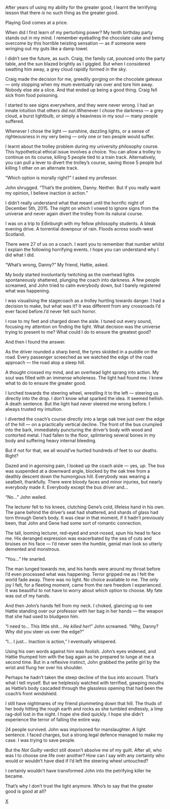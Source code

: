 After years of using my ability for the greater good, I learnt the terrifying lesson that there *is* no such thing as the greater good.

Playing God comes at a price.

When did I first learn of my perturbing power? My tenth birthday party stands out in my mind. I remember eyeballing the chocolate cake and being overcome by this horrible twisting sensation — as if someone were wringing out my guts like a damp towel.

I didn’t see the future, as such. Craig, the family cat, pounced onto the party table, and the sun blazed brightly as I giggled. But when I considered swatting him away, a grey cloud rapidly formed in the sky.

Craig made the decision for me, greedily gorging on the chocolate gateaux — only stopping when my mum eventually ran over and tore him away. Nobody else ate a slice. And that ended up being a good thing. Craig fell sick from food poisoning.

I started to see signs everywhere, and they were never wrong. I had an innate intuition that others did not.Whenever I chose the darkness — a grey cloud, a burst lightbulb, or simply a heaviness in my soul — many people suffered.

Whenever I chose the light — sunshine, dazzling lights, or a sense of righteousness in my very being — only one or two people would suffer.

I learnt about the trolley problem during my university philosophy course. This hypothetical ethical issue involves a choice. You can allow a trolley to continue on its course, killing 5 people tied to a train track. Alternatively, you can pull a lever to divert the trolley’s course, saving those 5 people but killing 1 other on an alternate track.

“Which option is morally right?” I asked my professor.

John shrugged. “That’s the problem, Danny. Neither. But if you really want my opinion, I believe inaction *is* action.”

I didn’t really understand what that meant until the horrific night of December 5th, 2015. The night on which I vowed to ignore signs from the universe and never again divert the trolley from its natural course.

I was on a trip to Edinburgh with my fellow philosophy students. A bleak evening drive. A torrential downpour of rain. Floods across south-west Scotland.

There were 27 of us on a coach. I want you to remember that number whilst I explain the following horrifying events. I hope you can understand why I did what I did.

“What’s wrong, Danny?” My friend, Hattie, asked.

My body started involuntarily twitching as the overhead lights spontaneously shattered, plunging the coach into darkness. A few people screamed, and John tried to calm everybody down, but I barely registered what was happening.

I was visualising the stagecoach as a trolley hurtling towards danger. I had a decision to make, but what was it? It was different from any crossroads I’d ever faced before.I’d never felt such horror.

I rose to my feet and charged down the aisle. I tuned out every sound, focusing my attention on finding the light. What decision was the universe trying to present to me? What could I do to ensure the greatest good?

And then I found the answer.

As the driver rounded a sharp bend, the tyres skidded in a puddle on the road. Every passenger screeched as we watched the edge of the road approach — the road atop a steep hill.

A thought crossed my mind, and an overhead light sprang into action. My soul was filled with an immense wholeness. The light had found me. I knew what to do to ensure the greater good.

I lurched towards the steering wheel, wrestling it to the left — steering us directly into the drop. I don’t know what sparked the idea. It seemed hellish. A death sentence. But the light had never steered me wrong before. I always trusted my intuition.

I diverted the coach’s course directly into a large oak tree just over the edge of the hill — on a practically vertical decline. The front of the bus crumpled into the bark, immediately puncturing the driver’s body with wood and contorted metal. I had fallen to the floor, splintering several bones in my body and suffering heavy internal bleeding.

But if not for that, we all would’ve hurtled hundreds of feet to our deaths. Right?

Dazed and in agonising pain, I looked up the coach aisle — yes, *up*. The bus was suspended at a downward angle, blocked by the oak tree from a deathly descent down the humongous hill. Everybody was wearing a seatbelt, thankfully. There were bloody faces and minor injuries, but nearly everybody made it. Everybody except the bus driver and...

“No…” John wailed.

The lecturer fell to his knees, clutching Gene’s cold, lifeless hand in his own. The pane behind the driver’s seat had shattered, and shards of glass had torn through Gene’s body. It was clear in that moment, if it hadn’t previously been, that John and Gene had some sort of romantic connection.

The tall, looming lecturer, red-eyed and snot-nosed, spun his head to face me. His deranged expression was exacerbated by the sea of cuts and bruises on his face — I’d never seen the humble, genial man look so utterly demented and monstrous.

“You…” He snarled.

The man lunged towards me, and his hands were around my throat before I’d even processed what was happening. Terror gripped me as I felt the world fade away. There was no light. No choice available to me. The only joy I felt, for a fleeting moment, came from the rare freedom I experienced. It was beautiful to not have to worry about which option to choose. My fate was out of my hands.

And then John’s hands fell from my neck. I choked, glancing up to see Hattie standing over our professor with her bag in her hands — the weapon that she had used to bludgeon him.

“I need to… This little shit… *He killed her*!” John screamed. “Why, Danny? Why did you steer us over the edge?”

“I… I just… Inaction is action,” I eventually whispered.

Using his own words against him was foolish. John’s eyes widened, and Hattie thumped him with the bag again as he prepared to lunge at me a second time. But in a reflexive instinct, John grabbed the petite girl by the wrist and flung her over his shoulder.

Perhaps he hadn’t taken the steep decline of the bus into account. That’s what I tell myself. But we helplessly watched with terrified, gawping mouths as Hattie’s body cascaded through the glassless opening that had been the coach’s front windshield.

I still have nightmares of my friend plummeting down that hill. The thuds of her body hitting the rough earth and rocks as she tumbled endlessly, a limp rag-doll lost in the night. I hope she died quickly. I hope she didn’t experience the terror of falling the entire way.

24 people survived. John was imprisoned for manslaughter. A light sentence. I faced charges, but a strong legal defence managed to make my case. I was trying to save people.

But the *Not Guilty* verdict still doesn’t absolve me of my guilt. After all, who was I to choose one life over another? How can I say with any certainty who would or wouldn’t have died if I’d left the steering wheel untouched?

I certainly wouldn’t have transformed John into the petrifying killer he became.

That’s why I don’t trust the light anymore. Who’s to say that the greater good is good at all?

[X](https://www.reddit.com/r/dominiceagle)